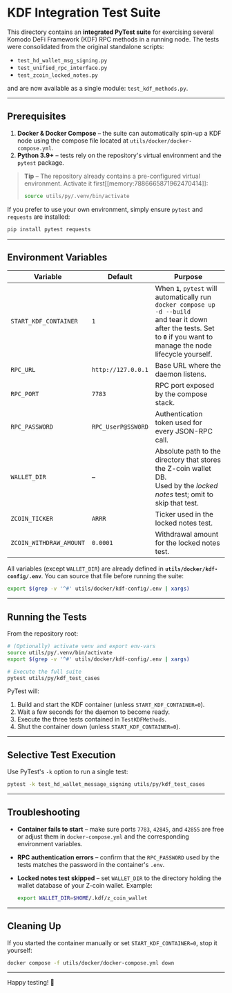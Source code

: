 # KDF Integration Test Suite

This directory contains an **integrated PyTest suite** for exercising several Komodo DeFi Framework (KDF) RPC methods in a running node.  The tests were consolidated from the original standalone scripts:

* `test_hd_wallet_msg_signing.py`
* `test_unified_rpc_interface.py`
* `test_zcoin_locked_notes.py`

and are now available as a single module: `test_kdf_methods.py`.

---

## Prerequisites

1. **Docker & Docker Compose** – the suite can automatically spin-up a KDF node using the compose file located at `utils/docker/docker-compose.yml`.
2. **Python 3.9+** – tests rely on the repository's virtual environment and the `pytest` package.

> **Tip** – The repository already contains a pre-configured virtual environment.  Activate it first[[memory:7886665871962470414]]:
>
> ```bash
> source utils/py/.venv/bin/activate
> ```

If you prefer to use your own environment, simply ensure `pytest` and `requests` are installed:

```bash
pip install pytest requests
```

---

## Environment Variables

| Variable | Default | Purpose |
| -------- | ------- | ------- |
| `START_KDF_CONTAINER` | `1` | When **`1`**, `pytest` will automatically run `docker compose up -d --build` <br/>and tear it down after the tests.  Set to **`0`** if you want to manage the node lifecycle yourself. |
| `RPC_URL` | `http://127.0.0.1` | Base URL where the daemon listens. |
| `RPC_PORT` | `7783` | RPC port exposed by the compose stack. |
| `RPC_PASSWORD` | `RPC_UserP@SSW0RD` | Authentication token used for every JSON-RPC call. |
| `WALLET_DIR` | – | Absolute path to the directory that stores the Z-coin wallet DB. <br/>Used by the *locked notes* test; omit to skip that test. |
| `ZCOIN_TICKER` | `ARRR` | Ticker used in the locked notes test. |
| `ZCOIN_WITHDRAW_AMOUNT` | `0.0001` | Withdrawal amount for the locked notes test. |

All variables (except `WALLET_DIR`) are already defined in **`utils/docker/kdf-config/.env`**.  You can source that file before running the suite:

```bash
export $(grep -v '^#' utils/docker/kdf-config/.env | xargs)
```

---

## Running the Tests

From the repository root:

```bash
# (Optionally) activate venv and export env-vars
source utils/py/.venv/bin/activate
export $(grep -v '^#' utils/docker/kdf-config/.env | xargs)

# Execute the full suite
pytest utils/py/kdf_test_cases
```

PyTest will:

1. Build and start the KDF container (unless `START_KDF_CONTAINER=0`).
2. Wait a few seconds for the daemon to become ready.
3. Execute the three tests contained in `TestKDFMethods`.
4. Shut the container down (unless `START_KDF_CONTAINER=0`).

---

## Selective Test Execution

Use PyTest's `-k` option to run a single test:

```bash
pytest -k test_hd_wallet_message_signing utils/py/kdf_test_cases
```

---

## Troubleshooting

* **Container fails to start** – make sure ports `7783`, `42845`, and `42855` are free or adjust them in `docker-compose.yml` and the corresponding environment variables.
* **RPC authentication errors** – confirm that the `RPC_PASSWORD` used by the tests matches the password in the container's `.env`.
* **Locked notes test skipped** – set `WALLET_DIR` to the directory holding the wallet database of your Z-coin wallet.  Example:

  ```bash
  export WALLET_DIR=$HOME/.kdf/z_coin_wallet
  ```

---

## Cleaning Up

If you started the container manually or set `START_KDF_CONTAINER=0`, stop it yourself:

```bash
docker compose -f utils/docker/docker-compose.yml down
```

---

Happy testing! 🚀 